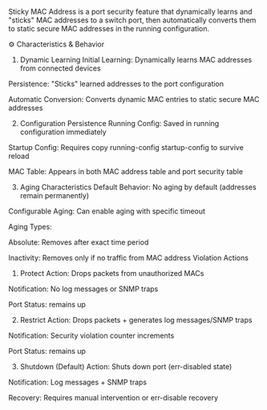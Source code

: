 Sticky MAC Address is a port security feature that dynamically learns and "sticks" MAC addresses to a switch port, then automatically converts them to static secure MAC addresses in the running configuration.

⚙️ Characteristics & Behavior
1. Dynamic Learning
Initial Learning: Dynamically learns MAC addresses from connected devices

Persistence: "Sticks" learned addresses to the port configuration

Automatic Conversion: Converts dynamic MAC entries to static secure MAC addresses

2. Configuration Persistence
Running Config: Saved in running configuration immediately

Startup Config: Requires copy running-config startup-config to survive reload

MAC Table: Appears in both MAC address table and port security table

3. Aging Characteristics
Default Behavior: No aging by default (addresses remain permanently)

Configurable Aging: Can enable aging with specific timeout

Aging Types:

Absolute: Removes after exact time period

Inactivity: Removes only if no traffic from MAC address
 Violation Actions
1. Protect
Action: Drops packets from unauthorized MACs

Notification: No log messages or SNMP traps

Port Status: remains up

2. Restrict
Action: Drops packets + generates log messages/SNMP traps

Notification: Security violation counter increments

Port Status: remains up

3. Shutdown (Default)
Action: Shuts down port (err-disabled state)

Notification: Log messages + SNMP traps

Recovery: Requires manual intervention or err-disable recovery
